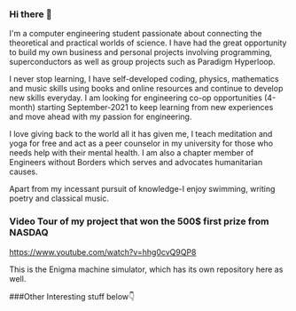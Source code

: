 ### Hi there 👋

I'm a computer engineering student passionate about connecting the theoretical and practical worlds of science.
I have had the great opportunity to build my own business and personal projects involving programming, superconductors as well as group projects such as Paradigm Hyperloop.

I never stop learning, I have self-developed coding, physics, mathematics and music skills using books and online resources and continue to develop new skills everyday.
I am looking for engineering co-op opportunities (4-month) starting September-2021 to keep learning from new experiences and move ahead with my passion for engineering.

I love giving back to the world all it has given me, I teach meditation and yoga for free and act as a peer counselor in my university for those who needs help with their mental health. I am also a chapter member of Engineers without Borders which serves and advocates humanitarian causes.

Apart from my incessant pursuit of knowledge-I enjoy swimming, writing poetry and classical music.

### Video Tour of my project that won the 500$ first prize from NASDAQ

https://www.youtube.com/watch?v=hhg0cvQ9QP8

This is the Enigma machine simulator, which has its own repository here as well.

###Other Interesting stuff below👇


<!--
**khpandya/khpandya** is a ✨ _special_ ✨ repository because its `README.md` (this file) appears on your GitHub profile.

Here are some ideas to get you started:

- 🔭 I’m currently working on ...
- 🌱 I’m currently learning ...
- 👯 I’m looking to collaborate on ...
- 🤔 I’m looking for help with ...
- 💬 Ask me about ...
- 📫 How to reach me: ...
- 😄 Pronouns: ...
- ⚡ Fun fact: ...
-->
